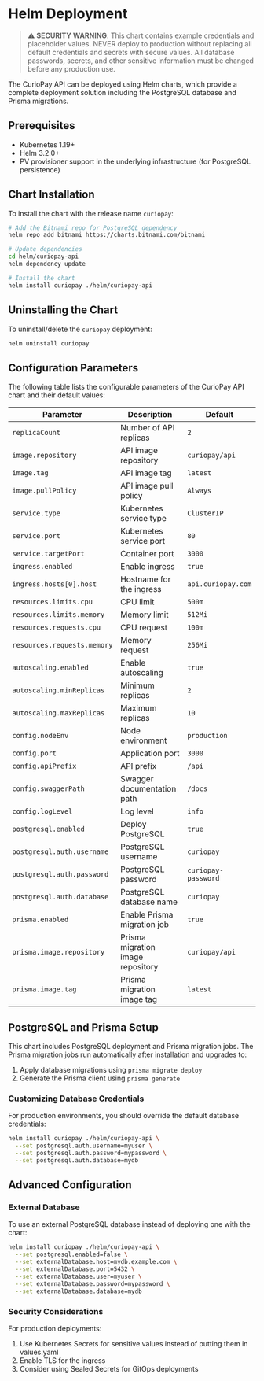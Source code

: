 # Helm Deployment

> **⚠️ SECURITY WARNING**: This chart contains example credentials and placeholder values. NEVER deploy to production without replacing all default credentials and secrets with secure values. All database passwords, secrets, and other sensitive information must be changed before any production use.

The CurioPay API can be deployed using Helm charts, which provide a complete deployment solution including the PostgreSQL database and Prisma migrations.

## Prerequisites

- Kubernetes 1.19+
- Helm 3.2.0+
- PV provisioner support in the underlying infrastructure (for PostgreSQL persistence)

## Chart Installation

To install the chart with the release name `curiopay`:

```bash
# Add the Bitnami repo for PostgreSQL dependency
helm repo add bitnami https://charts.bitnami.com/bitnami

# Update dependencies
cd helm/curiopay-api
helm dependency update

# Install the chart
helm install curiopay ./helm/curiopay-api
```

## Uninstalling the Chart

To uninstall/delete the `curiopay` deployment:

```bash
helm uninstall curiopay
```

## Configuration Parameters

The following table lists the configurable parameters of the CurioPay API chart and their default values:

| Parameter                   | Description                       | Default             |
| --------------------------- | --------------------------------- | ------------------- |
| `replicaCount`              | Number of API replicas            | `2`                 |
| `image.repository`          | API image repository              | `curiopay/api`      |
| `image.tag`                 | API image tag                     | `latest`            |
| `image.pullPolicy`          | API image pull policy             | `Always`            |
| `service.type`              | Kubernetes service type           | `ClusterIP`         |
| `service.port`              | Kubernetes service port           | `80`                |
| `service.targetPort`        | Container port                    | `3000`              |
| `ingress.enabled`           | Enable ingress                    | `true`              |
| `ingress.hosts[0].host`     | Hostname for the ingress          | `api.curiopay.com`  |
| `resources.limits.cpu`      | CPU limit                         | `500m`              |
| `resources.limits.memory`   | Memory limit                      | `512Mi`             |
| `resources.requests.cpu`    | CPU request                       | `100m`              |
| `resources.requests.memory` | Memory request                    | `256Mi`             |
| `autoscaling.enabled`       | Enable autoscaling                | `true`              |
| `autoscaling.minReplicas`   | Minimum replicas                  | `2`                 |
| `autoscaling.maxReplicas`   | Maximum replicas                  | `10`                |
| `config.nodeEnv`            | Node environment                  | `production`        |
| `config.port`               | Application port                  | `3000`              |
| `config.apiPrefix`          | API prefix                        | `/api`              |
| `config.swaggerPath`        | Swagger documentation path        | `/docs`             |
| `config.logLevel`           | Log level                         | `info`              |
| `postgresql.enabled`        | Deploy PostgreSQL                 | `true`              |
| `postgresql.auth.username`  | PostgreSQL username               | `curiopay`          |
| `postgresql.auth.password`  | PostgreSQL password               | `curiopay-password` |
| `postgresql.auth.database`  | PostgreSQL database name          | `curiopay`          |
| `prisma.enabled`            | Enable Prisma migration job       | `true`              |
| `prisma.image.repository`   | Prisma migration image repository | `curiopay/api`      |
| `prisma.image.tag`          | Prisma migration image tag        | `latest`            |

## PostgreSQL and Prisma Setup

This chart includes PostgreSQL deployment and Prisma migration jobs. The Prisma migration jobs run automatically after installation and upgrades to:

1. Apply database migrations using `prisma migrate deploy`
2. Generate the Prisma client using `prisma generate`

### Customizing Database Credentials

For production environments, you should override the default database credentials:

```bash
helm install curiopay ./helm/curiopay-api \
  --set postgresql.auth.username=myuser \
  --set postgresql.auth.password=mypassword \
  --set postgresql.auth.database=mydb
```

## Advanced Configuration

### External Database

To use an external PostgreSQL database instead of deploying one with the chart:

```bash
helm install curiopay ./helm/curiopay-api \
  --set postgresql.enabled=false \
  --set externalDatabase.host=mydb.example.com \
  --set externalDatabase.port=5432 \
  --set externalDatabase.user=myuser \
  --set externalDatabase.password=mypassword \
  --set externalDatabase.database=mydb
```

### Security Considerations

For production deployments:

1. Use Kubernetes Secrets for sensitive values instead of putting them in values.yaml
2. Enable TLS for the ingress
3. Consider using Sealed Secrets for GitOps deployments
